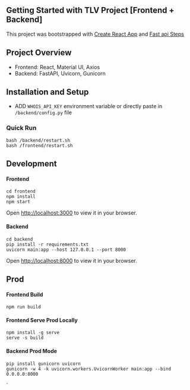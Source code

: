 ## Getting Started with TLV Project [Frontend + Backend]

This project was bootstrapped with 
[Create React App](https://github.com/facebook/create-react-app) and 
[Fast api Steps](https://fastapi.tiangolo.com/tutorial/first-steps/)

## Project Overview
- Frontend: React, Material UI, Axios
- Backend: FastAPI, Uvicorn, Gunicorn

## Installation and Setup

- ADD `WHOIS_API_KEY` environment variable or directly paste in `/backend/config.py` file

### Quick Run
```
bash /backend/restart.sh
bash /frontend/restart.sh
```

## Development

#### Frontend
```
cd frontend
npm install
npm start
```

Open [http://localhost:3000](http://localhost:3000) to view it in your browser.


#### Backend
```
cd backend
pip install -r requirements.txt
uvicorn main:app --host 127.0.0.1 --port 8000
```

Open [http://localhost:8000](http://localhost:8000) to view it in your browser.



## Prod

#### Frontend Build
```
npm run build
```

#### Frontend Serve Prod Locally
```
npm install -g serve
serve -s build
```

#### Backend Prod Mode
```
pip install gunicorn uvicorn
gunicorn -w 4 -k uvicorn.workers.UvicornWorker main:app --bind 0.0.0.0:8000
```
`
